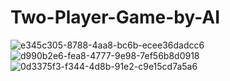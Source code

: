 # Two-Player-Game-by-AI

![e345c305-8788-4aa8-bc6b-ecee36dadcc6](https://github.com/Ahmed-51/Two-Player-Game-by-AI/assets/71616975/a29bba0a-9879-4df3-aebf-7427c5185712)
![d990b2e6-fea8-4777-9e98-7ef56b8d0918](https://github.com/Ahmed-51/Two-Player-Game-by-AI/assets/71616975/87cd95ee-4a5d-476d-8960-51831e1c35e0)
![0d3375f3-f344-4d8b-91e2-c9e15cd7a5a6](https://github.com/Ahmed-51/Two-Player-Game-by-AI/assets/71616975/d01b63e9-8338-4e9e-b756-5a1f4df96401)
